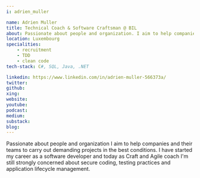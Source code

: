 ```yaml
---
i: adrien_muller

name: Adrien Muller
title: Technical Coach & Software Craftsman @ BIL
about: Passionate about people and organization. I aim to help companies and their teams to carry out demanding projects in the best conditions.
location: Luxembourg
specialities:
    - recruitment
    - TDD
    - clean code
tech-stack: C#, SQL, Java, .NET

linkedin: https://www.linkedin.com/in/adrien-muller-566373a/
twitter:
github:
xing:
website:
youtube:
podcast:
medium:
substack:
blog:
---
```


Passionate about people and organization I aim to help companies and their teams to carry out demanding projects in the best conditions. I have started my career as a software developer and today as Craft and Agile coach I'm still strongly concerned about secure coding, testing practices and application lifecycle management.
